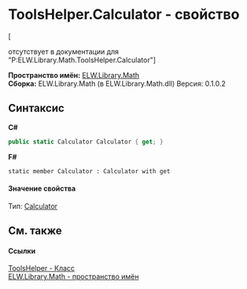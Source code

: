 # ToolsHelper.Calculator - свойство
 

\[<summary> отсутствует в документации для "P:ELW.Library.Math.ToolsHelper.Calculator"\]

**Пространство имён:**&nbsp;<a href="N_ELW_Library_Math">ELW.Library.Math</a><br />**Сборка:**&nbsp;ELW.Library.Math (в ELW.Library.Math.dll) Версия: 0.1.0.2

## Синтаксис

**C#**<br />
``` C#
public static Calculator Calculator { get; }
```

**F#**<br />
``` F#
static member Calculator : Calculator with get

```


#### Значение свойства
Тип:&nbsp;<a href="T_ELW_Library_Math_Tools_Calculator">Calculator</a>

## См. также


#### Ссылки
<a href="T_ELW_Library_Math_ToolsHelper">ToolsHelper - Класс</a><br /><a href="N_ELW_Library_Math">ELW.Library.Math - пространство имён</a><br />